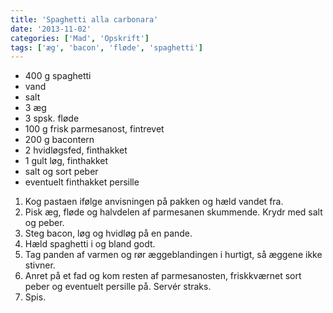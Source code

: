```yaml
---
title: 'Spaghetti alla carbonara'
date: '2013-11-02'
categories: ['Mad', 'Opskrift']
tags: ['æg', 'bacon', 'fløde', 'spaghetti']
---
```


* 400 g spaghetti
* vand
* salt
* 3 æg
* 3 spsk. fløde
* 100 g frisk parmesanost, fintrevet
* 200 g bacontern
* 2 hvidløgsfed, finthakket
* 1 gult løg, finthakket
* salt og sort peber
* eventuelt finthakket persille

1. Kog pastaen ifølge anvisningen på pakken og hæld vandet fra.
2. Pisk æg, fløde og halvdelen af parmesanen skummende. Krydr med salt og peber.
3. Steg bacon, løg og hvidløg på en pande.
4. Hæld spaghetti i og bland godt.
5. Tag panden af varmen og rør æggeblandingen i hurtigt, så æggene ikke stivner.
6. Anret på et fad og kom resten af parmesanosten, friskkværnet sort peber og eventuelt persille på. Servér straks.
7. Spis.
